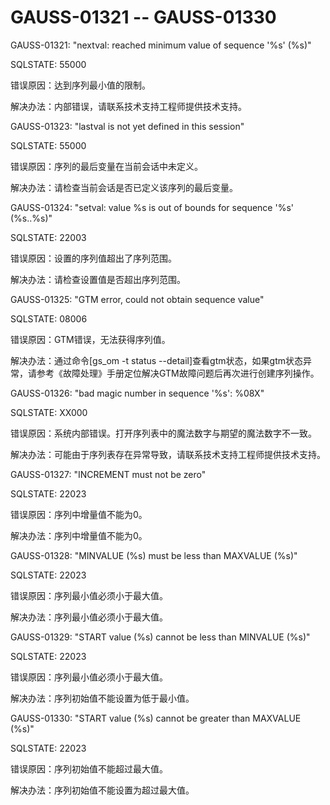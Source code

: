 # GAUSS-01321 -- GAUSS-01330

GAUSS-01321: "nextval: reached minimum value of sequence '%s' \(%s\)"

SQLSTATE: 55000

错误原因：达到序列最小值的限制。

解决办法：内部错误，请联系技术支持工程师提供技术支持。

GAUSS-01323: "lastval is not yet defined in this session"

SQLSTATE: 55000

错误原因：序列的最后变量在当前会话中未定义。

解决办法：请检查当前会话是否已定义该序列的最后变量。

GAUSS-01324: "setval: value %s is out of bounds for sequence '%s' \(%s..%s\)"

SQLSTATE: 22003

错误原因：设置的序列值超出了序列范围。

解决办法：请检查设置值是否超出序列范围。

GAUSS-01325: "GTM error, could not obtain sequence value"

SQLSTATE: 08006

错误原因：GTM错误，无法获得序列值。

解决办法：通过命令\[gs\_om -t status --detail\]查看gtm状态，如果gtm状态异常，请参考《故障处理》手册定位解决GTM故障问题后再次进行创建序列操作。

GAUSS-01326: "bad magic number in sequence '%s': %08X"

SQLSTATE: XX000

错误原因：系统内部错误。打开序列表中的魔法数字与期望的魔法数字不一致。

解决办法：可能由于序列表存在异常导致，请联系技术支持工程师提供技术支持。

GAUSS-01327: "INCREMENT must not be zero"

SQLSTATE: 22023

错误原因：序列中增量值不能为0。

解决办法：序列中增量值不能为0。

GAUSS-01328: "MINVALUE \(%s\) must be less than MAXVALUE \(%s\)"

SQLSTATE: 22023

错误原因：序列最小值必须小于最大值。

解决办法：序列最小值必须小于最大值。

GAUSS-01329: "START value \(%s\) cannot be less than MINVALUE \(%s\)"

SQLSTATE: 22023

错误原因：序列最小值必须小于最大值。

解决办法：序列初始值不能设置为低于最小值。

GAUSS-01330: "START value \(%s\) cannot be greater than MAXVALUE \(%s\)"

SQLSTATE: 22023

错误原因：序列初始值不能超过最大值。

解决办法：序列初始值不能设置为超过最大值。

